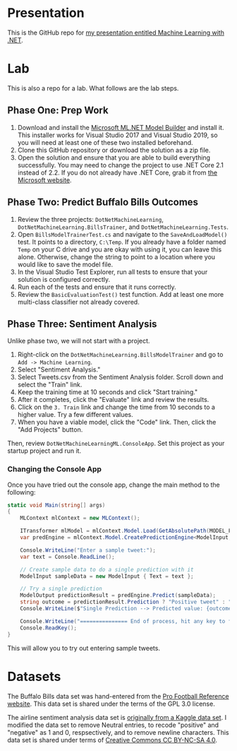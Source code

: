 # Presentation
This is the GitHub repo for <a href="https://www.catallaxyservices.com/presentations/dotnetml/">my presentation entitled Machine Learning with .NET</a>.

# Lab
This is also a repo for a lab.  What follows are the lab steps.

## Phase One:  Prep Work

1. Download and install the <a href="https://marketplace.visualstudio.com/items?itemName=MLNET.07">Microsoft ML.NET Model Builder</a> and install it.  This installer works for Visual Studio 2017 and Visual Studio 2019, so you will need at least one of these two installed beforehand.
2. Clone this GitHub repository or download the solution as a zip file.
3. Open the solution and ensure that you are able to build everything successfully.  You may need to change the project to use .NET Core 2.1 instead of 2.2.  If you do not already have .NET Core, grab it from [the Microsoft website](https://dotnet.microsoft.com/download).

## Phase Two:  Predict Buffalo Bills Outcomes

1. Review the three projects:  `DotNetMachineLearning`, `DotNetMachineLearning.BillsTrainer`, and `DotNetMachineLearning.Tests`.
2. Open `BillsModelTrainerTest.cs` and navigate to the `SaveAndLoadModel()` test.  It points to a directory, `C:\Temp`.  If you already have a folder named `Temp` on your C drive and you are okay with using it, you can leave this alone.  Otherwise, change the string to point to a location where you would like to save the model file.
3. In the Visual Studio Test Explorer, run all tests to ensure that your solution is configured correctly.
4. Run each of the tests and ensure that it runs correctly.
5. Review the `BasicEvaluationTest()` test function.  Add at least one more multi-class classifier not already covered.

## Phase Three:  Sentiment Analysis

Unlike phase two, we will not start with a project.

1. Right-click on the `DotNetMachineLearning.BillsModelTrainer` and go to `Add -> Machine Learning`.
2. Select "Sentiment Analysis."
3. Select Tweets.csv from the Sentiment Analysis folder.  Scroll down and select the "Train" link.
4. Keep the training time at 10 seconds and click "Start training."
5. After it completes, click the "Evaluate" link and review the results.
6. Click on the `3. Train` link and change the time from 10 seconds to a higher value.  Try a few different values.
7. When you have a viable model, click the "Code" link.  Then, click the "Add Projects" button.

Then, review `DotNetMachineLearningML.ConsoleApp`.  Set this project as your startup project and run it.

### Changing the Console App

Once you have tried out the console app, change the main method to the following:

```c#
static void Main(string[] args)
{
	MLContext mlContext = new MLContext();

	ITransformer mlModel = mlContext.Model.Load(GetAbsolutePath(MODEL_FILEPATH), out DataViewSchema inputSchema);
	var predEngine = mlContext.Model.CreatePredictionEngine<ModelInput, ModelOutput>(mlModel);

	Console.WriteLine("Enter a sample tweet:");
	var text = Console.ReadLine();

	// Create sample data to do a single prediction with it 
	ModelInput sampleData = new ModelInput { Text = text };

	// Try a single prediction
	ModelOutput predictionResult = predEngine.Predict(sampleData);
	string outcome = predictionResult.Prediction ? "Positive tweet" : "Negative tweet";
	Console.WriteLine($"Single Prediction --> Predicted value: {outcome}");

	Console.WriteLine("=============== End of process, hit any key to finish ===============");
	Console.ReadKey();
}
```

This will allow you to try out entering sample tweets.

# Datasets
The Buffalo Bills data set was hand-entered from the <a href="https://www.pro-football-reference.com/teams/buf/2018.htm">Pro Football Reference website</a>.  This data set is shared under the terms of the GPL 3.0 license.

The airline sentiment analysis data set is <a href="https://www.kaggle.com/crowdflower/twitter-airline-sentiment">originally from a Kaggle data set</a>.  I modified the data set to remove Neutral entries, to recode "positive" and "negative" as 1 and 0, respsectively, and to remove newline characters.  This data set is shared under terms of <a href="https://creativecommons.org/licenses/by-nc-sa/4.0/">Creative Commons CC BY-NC-SA 4.0</a>.
